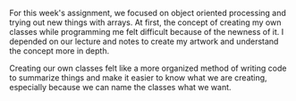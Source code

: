 
For this week's assignment, we focused on object oriented processing and trying out new things with arrays. At first, the concept of creating my own classes while programming me felt difficult because of the newness of it. I depended on our lecture and notes to create my artwork and understand the concept more in depth. 

Creating our own classes felt like a more organized method of writing code to summarize things and make it easier to know what we are creating, especially because we can name the classes what we want. 

